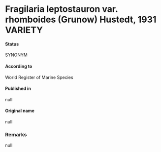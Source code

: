 Fragilaria leptostauron var. rhomboides (Grunow) Hustedt, 1931 VARIETY
=======

#### Status
SYNONYM

#### According to
World Register of Marine Species

#### Published in
null

#### Original name
null

### Remarks
null
